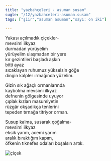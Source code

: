 ```yaml
---
title: "yazbahçeleri - asuman susam"
sugle: "/12/yazbahceleri-asuman.susam"
tags: ["şiir","asuman asuman","sayı: on iki"]

---
```

Yakası açılmadık çiçekler-    
mevsimi ilkyaz  
durmadan yürüyelim  
yürüyelim ulaşmadan bir yere  
kır gezintileri başladı aşkın  
bitti ayaz  
sıcaklayan ruhumuz yükselsin göğe  
dingin kalpler ırmağında yüzelim.

Gizin sık ağaçlı ormanlarında  
kaybolma mevsimi ilkyaz  
defnenin gölgesinde uyuyor  
çıplak kızları masumiyetin  
rüzgâr okşadıkça tenlerini  
tepeden tırnağa titriyor orman.

Susup kalma, susarak çoğalma-  
mevsimi ilkyaz  
eksik yarım, acemi yarım  
aralık bıraktığım kapım,  
öfkenin tıknefes odaları boşalsın artık.

![çiçek](/img/ky12_12.jpg)